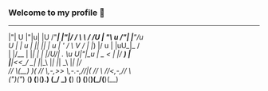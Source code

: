 ### Welcome to my profile 👋

   _       _   _    ____   _  __    __   __   ____        _   _____   
  |"|   U |"|u| |U /"___| |"|/ /    \ \ / /U |  _"\ u    /"| |___"/u  
U | | u  \| |\| |\| | u   | ' /      \ V /  \| |_) |/  u | |uU_|_ \/  
 \| |/__  | |_| | | |/__U/| . \\u   U_|"|_u  |  _ <     \| |/ ___) |  
  |_____|<<\___/   \____| |_|\_\      |_|    |_| \_\     |_| |____/   
  //  \\(__) )(   _// \\,-,>> \\,-.-,//|(_   //   \\_  _//<,-,_// \\  
 (_")("_)   (__) (__)(__)\.)   (_/ \_) (__) (__)  (__)(__)(_/(__)(__) 
